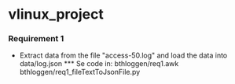 # vlinux_project

### Requirement 1
- Extract data from the file "access-50.log" and load the data into data/log.json 
*** Se code in:
bthloggen/req1.awk
bthloggen/req1_fileTextToJsonFile.py
